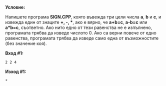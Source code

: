 **Условие:**

Напишете програма **SIGN.CPP**, която въвежда три цели числа **a**, **b** и **c**, и извежда един от знаците __+, -, *__, ако е вярно, че **а+b=c**, **a-b=c** или **a*b=c**, съответно. Ако нито едно от тези равенства не е изпълнено, програмата трябва да изведе числото 0. Ако са верни повече от едно равенства, програмата трябва да изведе само една от възможностите (без значение коя).

**Вход #1:**

	2 2 4

**Изход #1:**

	*